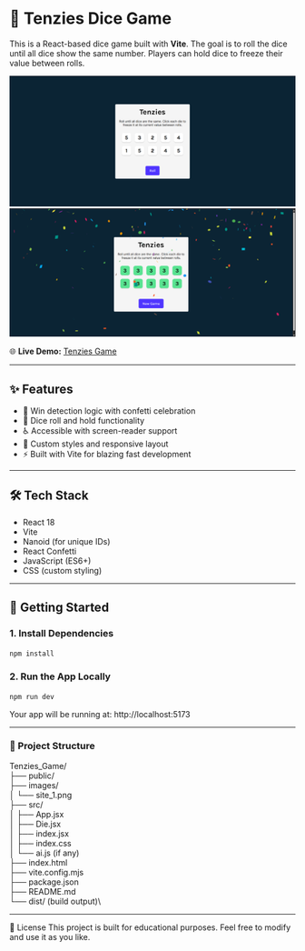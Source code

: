 # 🎲 Tenzies Dice Game

This is a React-based dice game built with **Vite**. The goal is to roll the dice until all dice show the same number. Players can hold dice to freeze their value between rolls.

![Screenshot](images/site_1.png)
![Screenshot](images/site_2.png)

🌐 **Live Demo:** [Tenzies Game](https://tenzies-dice-game-sky.netlify.app/)

---

## ✨ Features

- 🎯 Win detection logic with confetti celebration
- 🎲 Dice roll and hold functionality
- ♿ Accessible with screen-reader support
- 🎨 Custom styles and responsive layout
- ⚡ Built with Vite for blazing fast development

---

## 🛠️ Tech Stack

- React 18
- Vite
- Nanoid (for unique IDs)
- React Confetti
- JavaScript (ES6+)
- CSS (custom styling)

---

## 🚀 Getting Started

### 1. Install Dependencies

```bash
npm install
```
### 2. Run the App Locally
```bash
npm run dev
```
Your app will be running at: http://localhost:5173

---
### 🧪 Project Structure

Tenzies_Game/\
├── public/\
├── images/\
│   └── site_1.png\
├── src/\
│   ├── App.jsx\
│   ├── Die.jsx\
│   ├── index.jsx\
│   ├── index.css\
│   └── ai.js (if any)\
├── index.html\
├── vite.config.mjs\
├── package.json\
├── README.md\
└── dist/ (build output)\

---
📄 License
This project is built for educational purposes. Feel free to modify and use it as you like.

